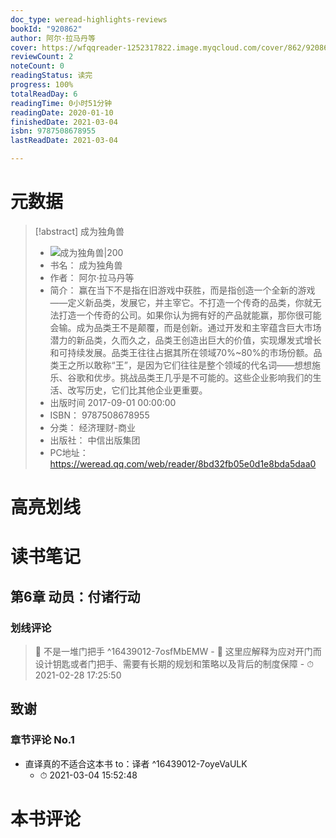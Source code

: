 ```yaml
---
doc_type: weread-highlights-reviews
bookId: "920862"
author: 阿尔·拉马丹等
cover: https://wfqqreader-1252317822.image.myqcloud.com/cover/862/920862/t7_920862.jpg
reviewCount: 2
noteCount: 0
readingStatus: 读完
progress: 100%
totalReadDay: 6
readingTime: 0小时51分钟
readingDate: 2020-01-10
finishedDate: 2021-03-04
isbn: 9787508678955
lastReadDate: 2021-03-04

---
```

# 元数据
> [!abstract] 成为独角兽
> - ![ 成为独角兽|200](https://wfqqreader-1252317822.image.myqcloud.com/cover/862/920862/t7_920862.jpg)
> - 书名： 成为独角兽
> - 作者： 阿尔·拉马丹等
> - 简介： 赢在当下不是指在旧游戏中获胜，而是指创造一个全新的游戏——定义新品类，发展它，并主宰它。不打造一个传奇的品类，你就无法打造一个传奇的公司。如果你认为拥有好的产品就能赢，那你很可能会输。成为品类王不是颠覆，而是创新。通过开发和主宰蕴含巨大市场潜力的新品类，久而久之，品类王创造出巨大的价值，实现爆发式增长和可持续发展。品类王往往占据其所在领域70%~80%的市场份额。品类王之所以敢称“王”，是因为它们往往是整个领域的代名词——想想施乐、谷歌和优步。挑战品类王几乎是不可能的。这些企业影响我们的生活、改写历史，它们比其他企业更重要。
> - 出版时间 2017-09-01 00:00:00
> - ISBN： 9787508678955
> - 分类： 经济理财-商业
> - 出版社： 中信出版集团
> - PC地址：https://weread.qq.com/web/reader/8bd32fb05e0d1e8bda5daa0

# 高亮划线

# 读书笔记

## 第6章 动员：付诸行动

### 划线评论
> 📌 不是一堆门把手  ^16439012-7osfMbEMW
    - 💭 这里应解释为应对开门而设计钥匙或者门把手、需要有长期的规划和策略以及背后的制度保障
    - ⏱ 2021-02-28 17:25:50
   
## 致谢

### 章节评论 No.1
- 直译真的不适合这本书 to：译者 ^16439012-7oyeVaULK
    - ⏱ 2021-03-04 15:52:48    
# 本书评论
